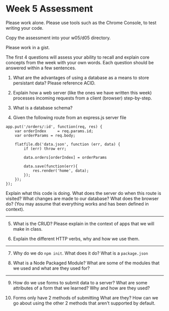 # Week 5 Assessment

Please work alone. Please use tools such as the Chrome Console, to test writing your code.

Copy the assessment into your w05/d05 directory.  

Please work in a gist.  

The first 4 questions will assess your ability to recall and explain core concepts from the week with your own words. Each question should be answered within a few sentences.    

1. What are the advantages of using a database as a means to store persistant data?  Please reference ACID.  

2. Explain how a web server (like the ones we have written this week) processes incoming requests from a client (browser) step-by-step.

3. What is a database schema?  

4. Given the following route from an express.js server file

```
app.put('/orders/:id', function(req, res) {
	var orderIndex     = req.params.id;
	var orderParams = req.body;
	
	flatfile.db('data.json', function (err, data) {
		if (err) throw err;

		data.orders[orderIndex] = orderParams

		data.save(function(err){
			res.render('home', data);
		});
	});
});
```


Explain what this code is doing.  What does the server do when this route is visited?  What changes are made to our database?  What does the browser do?  (You may assume that everything works and has been defined in context).

<hr>

5. What is the CRUD? Please explain in the context of apps that we will make in class.

6. Explain the different HTTP verbs, why and how we use them.

<hr>

7. Why do we do `npm init`. What does it do? What is a `package.json`

8. What is a Node Packaged Module? What are some of the modules that we used and what are they used for?

<hr>

9. How do we use forms to submit data to a server? What are some attributes of a form that we learned? Why and how are they used?

10. Forms only have 2 methods of submitting What are they? How can we go about using the other 2 methods that aren't supported by default.










